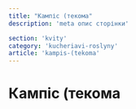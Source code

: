 ```yaml
---
title: "Кампіс (текома"
description: 'meta опис сторінки'

section: 'kvity'
category: 'kucheriavi-roslyny'
article: 'kampis-(tekoma'
---
```


# Кампіс (текома